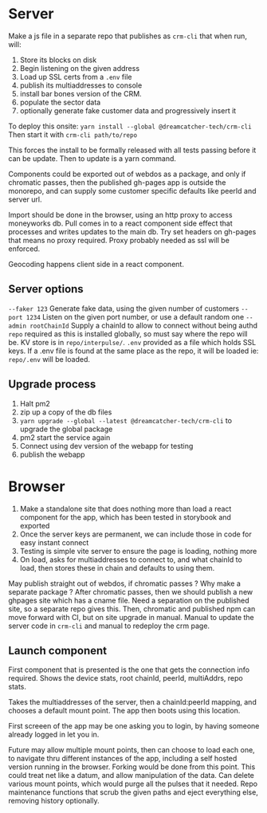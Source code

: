 # Server 
Make a js file in a separate repo that publishes as `crm-cli` that when run, will:
1. Store its blocks on disk
2. Begin listening on the given address
3. Load up SSL certs from a `.env` file
4. publish its multiaddresses to console
5. install bar bones version of the CRM.
6. populate the sector data
7. optionally generate fake customer data and progressively insert it

To deploy this onsite:
`yarn install --global @dreamcatcher-tech/crm-cli`
Then start it with `crm-cli path/to/repo`

This forces the install to be formally released with all tests passing before it can be update.  Then to update is a yarn command.

Components could be exported out of webdos as a package, and only if chromatic passes, then the published gh-pages app is outside the monorepo, and can supply some customer specific defaults like peerId and server url.

Import should be done in the browser, using an http proxy to access moneyworks db.  Pull comes in to a react component side effect that processes and writes updates to the main db.  Try set headers on gh-pages that means no proxy required.  Proxy probably needed as ssl will be enforced.

Geocoding happens client side in a react component.

## Server options
`--faker 123` Generate fake data, using the given number of customers
`--port 1234` Listen on the given port number, or use a default random one
`--admin rootChainId` Supply a chainId to allow to connect without being authd
`repo` required as this is installed globally, so must say where the repo will be.  KV store is in `repo/interpulse/`.
`.env` provided as a file which holds SSL keys.  If a .env file is found at the same place as the repo, it will be loaded ie: `repo/.env` will be loaded.

## Upgrade process
1. Halt pm2
2. zip up a copy of the db files
3. `yarn upgrade --global --latest @dreamcatcher-tech/crm-cli` to upgrade the global package
4. pm2 start the service again
5. Connect using dev version of the webapp for testing
6. publish the webapp

# Browser
1. Make a standalone site that does nothing more than load a react component for the app, which has been tested in storybook and exported
2. Once the server keys are permanent, we can include those in code for easy instant connect
3. Testing is simple vite server to ensure the page is loading, nothing more
4. On load, asks for multiaddresses to connect to, and what chainId to load, then stores these in chain and defaults to using them.

May publish straight out of webdos, if chromatic passes ?
Why make a separate package ?
After chromatic passes, then we should publish a new ghpages site which has a cname file.
Need a separation on the published site, so a separate repo gives this.
Then, chromatic and published npm can move forward with CI, but on site upgrade in manual.
Manual to update the server code in `crm-cli` and manual to redeploy the crm page.


## Launch component
First component that is presented is the one that gets the connection info required.
Shows the device stats, root chainId, peerId, multiAddrs, repo stats.

Takes the multiaddresses of the server, then a chainId:peerId mapping, and chooses a default mount point.  The app then boots using this location.

First screeen of the app may be one asking you to login, by having someone already logged in let you in.

Future may allow multiple mount points, then can choose to load each one, to navigate thru different instances of the app, including a self hosted version running in the browser.
Forking would be done from this point.
This could treat net like a datum, and allow manipulation of the data.
Can delete various mount points, which would purge all the pulses that it needed.
Repo maintenance functions that scrub the given paths and eject everything else, removing history optionally.
